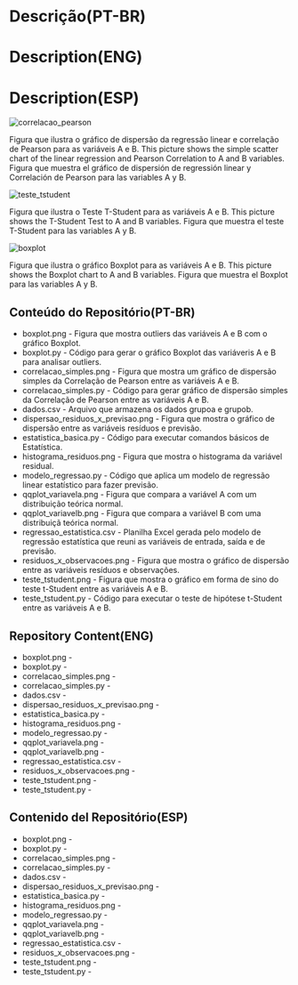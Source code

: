 # Descrição(PT-BR)
# Description(ENG)
# Description(ESP)
![correlacao_pearson](https://github.com/wilmorales21/Scripts/assets/80546143/7b66ebff-b877-4250-8f7c-59f185879cef)

Figura que ilustra o gráfico de dispersão da regressão linear e correlação de Pearson para as variáveis A e B. This picture shows the simple scatter chart of the linear regression and Pearson Correlation to A and B variables. Figura que muestra el gráfico de dispersión de regressión linear y Correlación de Pearson para las variables A y B. 

![teste_tstudent](https://github.com/wilmorales21/Scripts/assets/80546143/b219458b-aa3a-4915-b221-fc77fa86b830)

Figura que ilustra o Teste T-Student para as variáveis A e B. This picture shows the T-Student Test to A and B variables. Figura que muestra el teste T-Student para las variables A y B.

![boxplot](https://github.com/wilmorales21/Scripts/assets/80546143/e3d6718a-275b-4d14-b164-d4ddeb1314d3)

Figura que ilustra o gráfico Boxplot para as variáveis A e B. This picture shows the Boxplot chart to A and B variables. Figura que muestra el Boxplot para las variables A y B.

## Conteúdo do Repositório(PT-BR)
+ boxplot.png - Figura que mostra outliers das variáveis A e B com o gráfico Boxplot.
+ boxplot.py - Código para gerar o gráfico Boxplot das variáveris A e B para analisar outliers.
+ correlacao_simples.png - Figura que mostra um gráfico de dispersão simples da Correlação de Pearson entre as variáveis A e B. 
+ correlacao_simples.py - Código para gerar gráfico de dispersão simples da Correlação de Pearson entre as variáveis A e B.
+ dados.csv - Arquivo que armazena os dados grupoa e grupob.
+ dispersao_residuos_x_previsao.png - Figura que mostra o gráfico de dispersão entre as variáveis resíduos e previsão.
+ estatistica_basica.py - Código para executar comandos básicos de Estatística.
+ histograma_residuos.png - Figura que mostra o histograma da variável residual.
+ modelo_regressao.py - Código que aplica um modelo de regressão linear estatístico para fazer previsão.
+ qqplot_variavela.png - Figura que compara a variável A com um distribuição teórica normal.
+ qqplot_variavelb.png - Figura que compara a variável B com uma distribuiçã teórica normal.
+ regressao_estatistica.csv - Planilha Excel gerada pelo modelo de regressão estatística que reuni as variáveis de entrada, saída e de previsão.  
+ residuos_x_observacoes.png - Figura que mostra o gráfico de dispersão entre as variáveis resíduos e observações.
+ teste_tstudent.png - Figura que mostra o gráfico em forma de sino do teste t-Student entre as variáveis A e B.
+ teste_tstudent.py - Código para executar o teste de hipótese t-Student entre as variáveis A e B.
   
## Repository Content(ENG)
+ boxplot.png - 
+ boxplot.py - 
+ correlacao_simples.png - 
+ correlacao_simples.py - 
+ dados.csv - 
+ dispersao_residuos_x_previsao.png - 
+ estatistica_basica.py - 
+ histograma_residuos.png - 
+ modelo_regressao.py - 
+ qqplot_variavela.png - 
+ qqplot_variavelb.png - 
+ regressao_estatistica.csv - 
+ residuos_x_observacoes.png - 
+ teste_tstudent.png - 
+ teste_tstudent.py -

## Contenido del Repositório(ESP)
+ boxplot.png - 
+ boxplot.py - 
+ correlacao_simples.png - 
+ correlacao_simples.py - 
+ dados.csv - 
+ dispersao_residuos_x_previsao.png - 
+ estatistica_basica.py - 
+ histograma_residuos.png - 
+ modelo_regressao.py - 
+ qqplot_variavela.png - 
+ qqplot_variavelb.png - 
+ regressao_estatistica.csv - 
+ residuos_x_observacoes.png - 
+ teste_tstudent.png - 
+ teste_tstudent.py -
